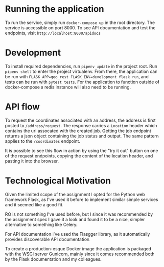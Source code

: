 # Running the application

To run the service, simply run `docker-compose up` in the root directory. The
service is accessible on port 8000. To see API documentation and test the
endpoints, visit `http://localhost:8000/apidocs`

# Development

To install required dependencies, run `pipenv update` in the project root. Run
`pipenv shell` to enter the project virtualenv. From there, the application can
be run with `FLASK_APP=geo_rest FLASK_ENV=development flask run`, and tests can
be run with `pytest tests`. For the application to function outside of
docker-compose a redis instance will also need to be running.

# API flow

To request the coordinates associated with an address, the address is first
posted to `/address/request`. The response carries a `Location` header which
contains the url assocated with the created job. Getting the job endpoint
returns a json object containing the job status and output. The same pattern
applies to the `/coordinates` endpoint.

It is possible to see this flow in action by using the "try it out" button on
one of the request endpoints, copying the content of the location header, and
pasting it into the browser.

# Technological Motivation

Given the limited scope of the assignment I opted for the Python web framework
Flask, as I've used it before to implement similar simple services and it
seemed like a good fit.

RQ is not something I've used before, but I since it was recommended by the
assignment spec I gave it a look and found it to be a nice, simpler alternative
to something like Celery.

For API documentation I've used the Flasgger library, as it automatically
provides discoverable API documentation.

To create a production-esque Docker image the application is packaged with the
WSGI server Gunicorn, mainly since it comes recommended both by the Flask
documentation and my colleagues.
